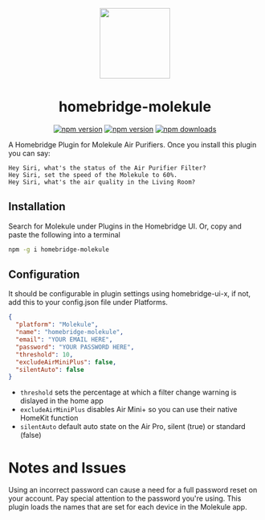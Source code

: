 <p align="center">
  <a href="https://molekule.com"><img src="https://github.com/csirikak/homebridge-molekule/assets/32028457/9736d1ff-ddcc-4f9d-87c9-dc6607a1ec29" height="140"></a>
</p>
<span align="center">
  
# homebridge-molekule
<a href="https://www.npmjs.com/package/homebridge-molekule"><img title="npm version" src="https://badgen.net/npm/v/homebridge-molekule?label=stable"></a>
<a href="https://github.com/csirikak/homebridge-molekule/tree/test"><img title="npm version" src="https://badgen.net/npm/v/homebridge-molekule/alpha?label=alpha"></a>
<a href="https://www.npmjs.com/package/homebridge-molekule"><img title="npm downloads" src="https://badgen.net/npm/dt/homebridge-molekule"></a>
</span>

<span align="left">

A Homebridge Plugin for Molekule Air Purifiers. Once you install this plugin you can say:

```
Hey Siri, what's the status of the Air Purifier Filter?
Hey Siri, set the speed of the Molekule to 60%.
Hey Siri, what's the air quality in the Living Room?
```

## Installation

Search for Molekule under Plugins in the Homebridge UI.
Or, copy and paste the following into a terminal

```bash
npm -g i homebridge-molekule
```

## Configuration

It should be configurable in plugin settings using homebridge-ui-x, if not, add this to your config.json file under Platforms.

```json
{
  "platform": "Molekule",
  "name": "homebridge-molekule",
  "email": "YOUR EMAIL HERE",
  "password": "YOUR PASSWORD HERE",
  "threshold": 10,
  "excludeAirMiniPlus": false,
  "silentAuto": false
}
```

- `threshold` sets the percentage at which a filter change warning is dislayed in the home app
- `excludeAirMiniPlus` disables Air Mini+ so you can use their native HomeKit function
- `silentAuto` default auto state on the Air Pro, silent (true) or standard (false)

# Notes and Issues

Using an incorrect password can cause a need for a full password reset on your account. Pay special attention to the password you're using.
This plugin loads the names that are set for each device in the Molekule app.
</span>
